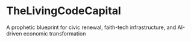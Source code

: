 # TheLivingCodeCapital
A prophetic blueprint for civic renewal, faith-tech infrastructure, and AI-driven economic transformation
